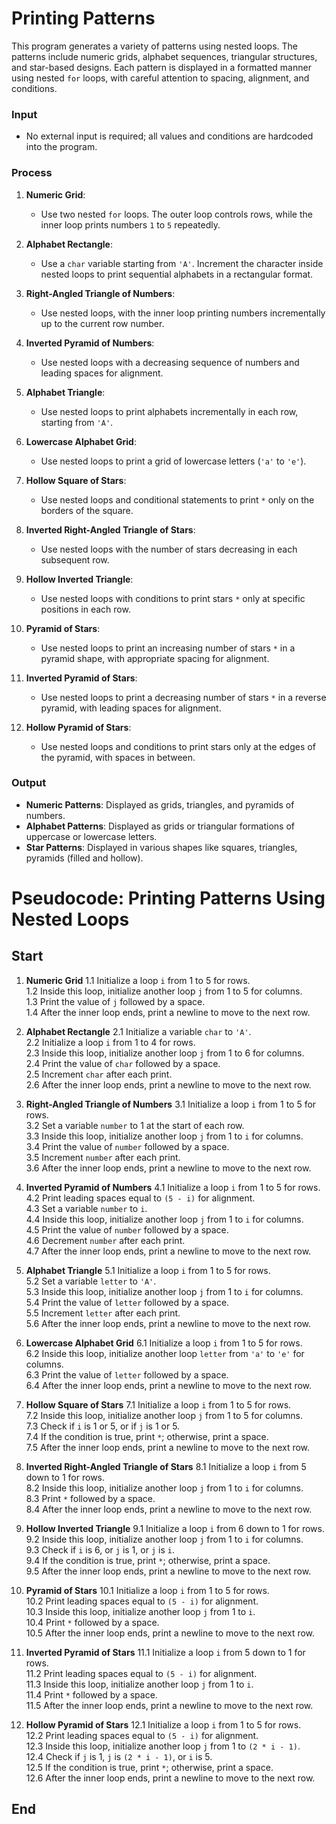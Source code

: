 #  Printing Patterns 

 This program generates a variety of patterns using nested loops. The patterns include numeric grids, alphabet sequences, triangular structures, and star-based designs. Each pattern is displayed in a formatted manner using nested `for` loops, with careful attention to spacing, alignment, and conditions.

### Input
- No external input is required; all values and conditions are hardcoded into the program.

### Process
1. **Numeric Grid**: 
   - Use two nested `for` loops. The outer loop controls rows, while the inner loop prints numbers `1` to `5` repeatedly.

2. **Alphabet Rectangle**:
   - Use a `char` variable starting from `'A'`. Increment the character inside nested loops to print sequential alphabets in a rectangular format.

3. **Right-Angled Triangle of Numbers**:
   - Use nested loops, with the inner loop printing numbers incrementally up to the current row number.

4. **Inverted Pyramid of Numbers**:
   - Use nested loops with a decreasing sequence of numbers and leading spaces for alignment.

5. **Alphabet Triangle**:
   - Use nested loops to print alphabets incrementally in each row, starting from `'A'`.

6. **Lowercase Alphabet Grid**:
   - Use nested loops to print a grid of lowercase letters (`'a'` to `'e'`).

7. **Hollow Square of Stars**:
   - Use nested loops and conditional statements to print `*` only on the borders of the square.

8. **Inverted Right-Angled Triangle of Stars**:
   - Use nested loops with the number of stars decreasing in each subsequent row.

9. **Hollow Inverted Triangle**:
   - Use nested loops with conditions to print stars `*` only at specific positions in each row.

10. **Pyramid of Stars**:
    - Use nested loops to print an increasing number of stars `*` in a pyramid shape, with appropriate spacing for alignment.

11. **Inverted Pyramid of Stars**:
    - Use nested loops to print a decreasing number of stars `*` in a reverse pyramid, with leading spaces for alignment.

12. **Hollow Pyramid of Stars**:
    - Use nested loops and conditions to print stars only at the edges of the pyramid, with spaces in between.

### Output
- **Numeric Patterns**: Displayed as grids, triangles, and pyramids of numbers.
- **Alphabet Patterns**: Displayed as grids or triangular formations of uppercase or lowercase letters.
- **Star Patterns**: Displayed in various shapes like squares, triangles, pyramids (filled and hollow).

# Pseudocode: Printing Patterns Using Nested Loops

## Start

1. **Numeric Grid**
   1.1 Initialize a loop `i` from 1 to 5 for rows.  
   1.2 Inside this loop, initialize another loop `j` from 1 to 5 for columns.  
   1.3 Print the value of `j` followed by a space.  
   1.4 After the inner loop ends, print a newline to move to the next row.  

2. **Alphabet Rectangle**
   2.1 Initialize a variable `char` to `'A'`.  
   2.2 Initialize a loop `i` from 1 to 4 for rows.  
   2.3 Inside this loop, initialize another loop `j` from 1 to 6 for columns.  
   2.4 Print the value of `char` followed by a space.  
   2.5 Increment `char` after each print.  
   2.6 After the inner loop ends, print a newline to move to the next row.  

3. **Right-Angled Triangle of Numbers**
   3.1 Initialize a loop `i` from 1 to 5 for rows.  
   3.2 Set a variable `number` to 1 at the start of each row.  
   3.3 Inside this loop, initialize another loop `j` from 1 to `i` for columns.  
   3.4 Print the value of `number` followed by a space.  
   3.5 Increment `number` after each print.  
   3.6 After the inner loop ends, print a newline to move to the next row.  

4. **Inverted Pyramid of Numbers**
   4.1 Initialize a loop `i` from 1 to 5 for rows.  
   4.2 Print leading spaces equal to `(5 - i)` for alignment.  
   4.3 Set a variable `number` to `i`.  
   4.4 Inside this loop, initialize another loop `j` from 1 to `i` for columns.  
   4.5 Print the value of `number` followed by a space.  
   4.6 Decrement `number` after each print.  
   4.7 After the inner loop ends, print a newline to move to the next row.  

5. **Alphabet Triangle**
   5.1 Initialize a loop `i` from 1 to 5 for rows.  
   5.2 Set a variable `letter` to `'A'`.  
   5.3 Inside this loop, initialize another loop `j` from 1 to `i` for columns.  
   5.4 Print the value of `letter` followed by a space.  
   5.5 Increment `letter` after each print.  
   5.6 After the inner loop ends, print a newline to move to the next row.  

6. **Lowercase Alphabet Grid**
   6.1 Initialize a loop `i` from 1 to 5 for rows.  
   6.2 Inside this loop, initialize another loop `letter` from `'a'` to `'e'` for columns.  
   6.3 Print the value of `letter` followed by a space.  
   6.4 After the inner loop ends, print a newline to move to the next row.  

7. **Hollow Square of Stars**
   7.1 Initialize a loop `i` from 1 to 5 for rows.  
   7.2 Inside this loop, initialize another loop `j` from 1 to 5 for columns.  
   7.3 Check if `i` is 1 or 5, or if `j` is 1 or 5.  
   7.4 If the condition is true, print `*`; otherwise, print a space.  
   7.5 After the inner loop ends, print a newline to move to the next row.  

8. **Inverted Right-Angled Triangle of Stars**
   8.1 Initialize a loop `i` from 5 down to 1 for rows.  
   8.2 Inside this loop, initialize another loop `j` from 1 to `i` for columns.  
   8.3 Print `*` followed by a space.  
   8.4 After the inner loop ends, print a newline to move to the next row.  

9. **Hollow Inverted Triangle**
   9.1 Initialize a loop `i` from 6 down to 1 for rows.  
   9.2 Inside this loop, initialize another loop `j` from 1 to `i` for columns.  
   9.3 Check if `i` is 6, or `j` is 1, or `j` is `i`.  
   9.4 If the condition is true, print `*`; otherwise, print a space.  
   9.5 After the inner loop ends, print a newline to move to the next row.  

10. **Pyramid of Stars**
    10.1 Initialize a loop `i` from 1 to 5 for rows.  
    10.2 Print leading spaces equal to `(5 - i)` for alignment.  
    10.3 Inside this loop, initialize another loop `j` from 1 to `i`.  
    10.4 Print `*` followed by a space.  
    10.5 After the inner loop ends, print a newline to move to the next row.  

11. **Inverted Pyramid of Stars**
    11.1 Initialize a loop `i` from 5 down to 1 for rows.  
    11.2 Print leading spaces equal to `(5 - i)` for alignment.  
    11.3 Inside this loop, initialize another loop `j` from 1 to `i`.  
    11.4 Print `*` followed by a space.  
    11.5 After the inner loop ends, print a newline to move to the next row.  

12. **Hollow Pyramid of Stars**
    12.1 Initialize a loop `i` from 1 to 5 for rows.  
    12.2 Print leading spaces equal to `(5 - i)` for alignment.  
    12.3 Inside this loop, initialize another loop `j` from 1 to `(2 * i - 1)`.  
    12.4 Check if `j` is 1, `j` is `(2 * i - 1)`, or `i` is 5.  
    12.5 If the condition is true, print `*`; otherwise, print a space.  
    12.6 After the inner loop ends, print a newline to move to the next row.  

## End


